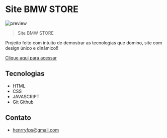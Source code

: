 # Site BMW STORE

![preview](./.github/henryzxp1dev.github.io_nwl_.png)

>Site BMW STORE

Projeito feito com intuito de demostrar as tecnologias que domino, site com design único e dinâmico!!

[Clique aqui para acessar](https://henryzxp1dev.github.io/site-bmw/)

## Tecnologias

- HTML
- CSS
- JAVASCRIPT
- Git Github

## Contato

- henrryfps@gmail.com